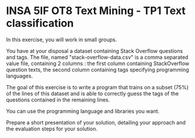 # INSA 5IF OT8 Text Mining - TP1 Text classification

In this exercise, you will work in small groups.

You have at your disposal a dataset containing Stack Overflow questions and tags. The file, named "stack-overflow-data.csv" is a comma separated value file, containing 2 columns : the first column containing StackOverflow question texts, the second column containing tags specifying programming languages.

The goal of this exercise is to write a program that trains on a subset (75%) of the lines of this dataset and is able to correctly guess the tags of the questions contained in the remaining lines.

You can use the programming language and libraries you want.

Prepare a short presentation of your solution, detailing your approach and the evaluation steps for your solution.

